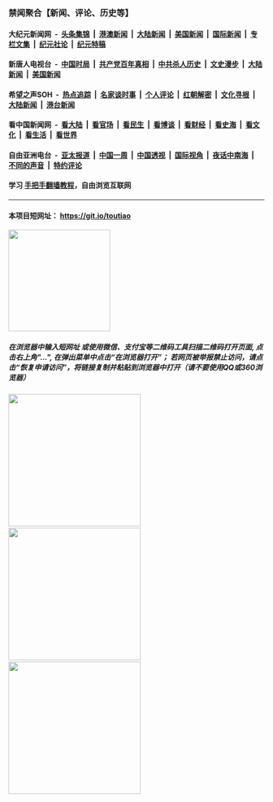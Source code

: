 ### 禁闻聚合【新闻、评论、历史等】

#### 大纪元新闻网 &nbsp;-&nbsp; [头条集锦](indexes/E头条集锦.md?t=02140333) &nbsp;|&nbsp; [港澳新闻](indexes/E港澳新闻.md?t=02140333)  &nbsp;|&nbsp; [大陆新闻](indexes/E大陆新闻.md?t=02140333) &nbsp;|&nbsp; [美国新闻](indexes/E美国新闻.md?t=02140333) &nbsp;|&nbsp; [国际新闻](indexes/E国际新闻.md?t=02140333) &nbsp;|&nbsp; [专栏文集](indexes/E专栏文集.md?t=02140333) &nbsp;|&nbsp; [纪元社论](indexes/E纪元社论.md?t=02140333) &nbsp;|&nbsp; [纪元特稿](indexes/E纪元特稿.md?t=02140333) 

#### 新唐人电视台 &nbsp;-&nbsp; [中国时局](indexes/N中国时局.md?t=02140333) &nbsp;|&nbsp; [共产党百年真相](indexes/N共产党百年真相.md?t=02140333) &nbsp;|&nbsp; [中共杀人历史](indexes/N中共杀人历史.md?t=02140333) &nbsp;|&nbsp; [文史漫步](indexes/N文史漫步.md?t=02140333) &nbsp;|&nbsp; [大陆新闻](indexes/N大陆新闻.md?t=02140333) &nbsp;|&nbsp; [美国新闻](indexes/N美国新闻.md?t=02140333)

#### 希望之声SOH &nbsp;-&nbsp; [热点追踪](indexes/H热点追踪.md?t=02140333) &nbsp;|&nbsp; [名家谈时事](indexes/H名家谈时事.md?t=02140333) &nbsp;|&nbsp; [个人评论](indexes/H个人评论.md?t=02140333)  &nbsp;|&nbsp; [红朝解密](indexes/H红朝解密.md?t=02140333) &nbsp;|&nbsp; [文化寻根](indexes/H文化寻根.md?t=02140333) &nbsp;|&nbsp; [大陆新闻](indexes/H大陆新闻.md?t=02140333) &nbsp;|&nbsp; [港台新闻](indexes/H港台新闻.md?t=02140333)

#### 看中国新闻网 &nbsp;-&nbsp; [看大陆](indexes/S看大陆.md?t=02140333) &nbsp;|&nbsp; [看官场](indexes/S看官场.md?t=02140333) &nbsp;|&nbsp; [看民生](indexes/S看民生.md?t=02140333)  &nbsp;|&nbsp; [看博谈](indexes/S看博谈.md?t=02140333) &nbsp;|&nbsp; [看财经](indexes/S看财经.md?t=02140333) &nbsp;|&nbsp; [看史海](indexes/S看史海.md?t=02140333) &nbsp;|&nbsp; [看文化](indexes/S看文化.md?t=02140333) &nbsp;|&nbsp; [看生活](indexes/S看生活.md?t=02140333) &nbsp;|&nbsp; [看世界](indexes/S看世界.md?t=02140333)

#### 自由亚洲电台 &nbsp;-&nbsp; [亚太报道](indexes/R亚太报道.md?t=02140333) &nbsp;|&nbsp; [中国一周](indexes/R中国一周.md?t=02140333) &nbsp;|&nbsp; [中国透视](indexes/R中国透视.md?t=02140333)  &nbsp;|&nbsp; [国际视角](indexes/R国际视角.md?t=02140333) &nbsp;|&nbsp; [夜话中南海](indexes/R夜话中南海.md?t=02140333) &nbsp;|&nbsp; [不同的声音](indexes/R不同的声音.md?t=02140333) &nbsp;|&nbsp; [特约评论](indexes/R特约评论.md?t=02140333)

#### 学习 [手把手翻墙教程](https://github.com/gfw-breaker/guides/wiki)，自由浏览互联网

----

#### 本项目短网址： https://git.io/toutiao
<img src="https://raw.githubusercontent.com/gfw-breaker/banned-news/master/scripts/img/qr.png" width="200px"/>  

##### 在浏览器中输入短网址 或使用微信、支付宝等二维码工具扫描二维码打开页面, 点击右上角"...", 在弹出菜单中点击“在浏览器打开”； 若网页被举报禁止访问，请点击“恢复申请访问”，将链接复制并粘贴到浏览器中打开（请不要使用QQ或360浏览器）

<img src="https://raw.githubusercontent.com/gfw-breaker/banned-news/master/scripts/img/1.png" width="260px"/> &nbsp; <img src="https://raw.githubusercontent.com/gfw-breaker/banned-news/master/scripts/img/2.png" width="260px"/> &nbsp; <img src="https://raw.githubusercontent.com/gfw-breaker/banned-news/master/scripts/img/3.png" width="260px"/>
